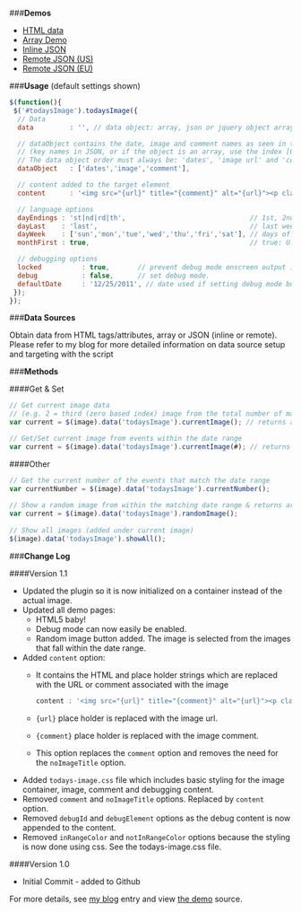 ###**Demos**

* [HTML data](http://mottie.github.com/todaysImage/index.html)
* [Array Demo](http://mottie.github.com/todaysImage/todays-image-array.html)
* [Inline JSON](http://mottie.github.com/todaysImage/todays-image-json-inline.html)
* [Remote JSON (US)](http://mottie.github.com/todaysImage/todays-image-json-remote.html)
* [Remote JSON (EU)](http://mottie.github.com/todaysImage/todays-image-json-remote-eu.html)

###**Usage** (default settings shown)

```javascript
$(function(){
 $('#todaysImage').todaysImage({
  // Data
  data         : '', // data object: array, json or jquery object array

  // dataObject contains the date, image and comment names as seen in the data
  // (key names in JSON, or if the object is an array, use the index [0,1,2])
  // The data object order must always be: 'dates', 'image url' and 'comment'
  dataObject   : ['dates','image','comment'],

  // content added to the target element
  content      : '<img src="{url}" title="{comment}" alt="{url}"><p class="comment">{comment}</p>',

  // language options
  dayEndings : 'st|nd|rd|th',                               // 1st, 2nd, 3rd, 4th, etc. (e.g. 1stMon & 3rdThu)
  dayLast    : 'last',                                      // last weekday/weekend of the month
  dayWeek    : ['sun','mon','tue','wed','thu','fri','sat'], // days of the week (case insensitive)
  monthFirst : true,                                        // true: U.S. date format mm/dd/yy, if false: dd/mm/yy format applied

  // debugging options
  locked          : true,       // prevent debug mode onscreen output if true (debug setting from browser URL only).
  debug           : false,      // set debug mode.
  defaultDate     : '12/25/2011', // date used if setting debug mode but no default date.
 });
});
```

###**Data Sources**

Obtain data from HTML tags/attributes, array or JSON (inline or remote).
Please refer to my blog for more detailed information on data source setup and targeting with the script

###**Methods**

####Get & Set

```javascript
// Get current image data 
// (e.g. 2 = third (zero based index) image from the total number of matching images) 
var current = $(image).data('todaysImage').currentImage(); // returns array ['dates','image url','comment']

// Get/Set current image from events within the date range
var current = $(image).data('todaysImage').currentImage(#); // returns array ['dates','image url','comment']
```

####Other

```javascript
// Get the current number of the events that match the date range
var currentNumber = $(image).data('todaysImage').currentNumber();
 
// Show a random image from within the matching date range & returns array ['dates','image url','comment']
var current = $(image).data('todaysImage').randomImage();
 
// Show all images (added under current image)
$(image).data('todaysImage').showAll();
```

###**Change Log**

####Version 1.1

* Updated the plugin so it is now initialized on a container instead of the actual image.
* Updated all demo pages:
  * HTML5 baby!
  * Debug mode can now easily be enabled.
  * Random image button added. The image is selected from the images that fall within the date range.
* Added `content` option:
  * It contains the HTML and place holder strings which are replaced with the URL or comment associated with the image

    ```javascript
    content : '<img src="{url}" title="{comment}" alt="{url}"><p class="comment">{comment}</p>'
    ```

  * `{url}` place holder is replaced with the image url.
  * `{comment}` place holder is replaced with the image comment.
  * This option replaces the `comment` option and removes the need for the `noImageTitle` option.
* Added `todays-image.css` file which includes basic styling for the image container, image, comment and debugging content.
* Removed `comment` and `noImageTitle` options. Replaced by `content` option.
* Removed `debugId` and `debugElement` options as the debug content is now appended to the content.
* Removed `inRangeColor` and `notInRangeColor` options because the styling is now done using css. See the todays-image.css file.

####Version 1.0

* Initial Commit - added to Github

For more details, see [my blog](http://wowmotty.blogspot.com/2010/07/todaysimage-v10.html) entry and view [the demo](http://mottie.github.com/todaysImage/index.html) source.
